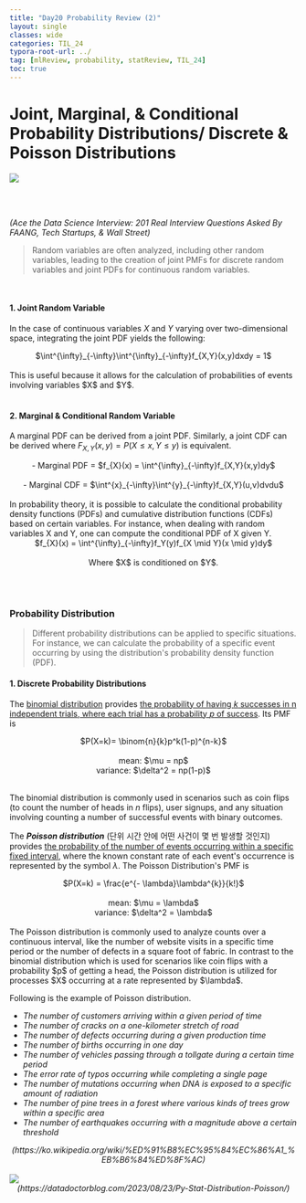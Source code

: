 ```yaml
---
title: "Day20 Probability Review (2)"
layout: single
classes: wide
categories: TIL_24
typora-root-url: ../
tag: [mlReview, probability, statReview, TIL_24]
toc: true 
---
```


# Joint, Marginal, & Conditional Probability Distributions/  Discrete & Poisson Distributions

<img src="/blog/images/2024-06-11-TIL24_Day20/A9990570-544B-43C3-9DA6-DD21B0130C5F_1_105_c.jpeg">

<br><br>

*(Ace the Data Science Interview: 201 Real Interview Questions Asked By FAANG, Tech Startups, & Wall Street)*

> Random variables are often analyzed, including other random variables, leading to the creation of joint PMFs for discrete random variables and joint PDFs for continuous random variables. 

<br>

#### 1. **Joint Random Variable**

In the case of continuous variables $X$ and $Y$ varying over two-dimensional space, integrating the joint PDF yields the following:

<center>
  $\int^{\infty}_{-\infty}\int^{\infty}_{-\infty}f_{X,Y}(x,y)dxdy = 1$
</center>
<br>This is useful because it allows for the calculation of probabilities of events involving variables $X$ and $Y$.<br><br>



#### 2. **Marginal & Conditional Random Variable**

A marginal PDF can be derived from a joint PDF. Similarly, a joint CDF can be derived where $F_{X,Y}(x,y) = P(X \leq x, Y \leq y)$ is equivalent.

<center>
  - Marginal PDF = $f_{X}(x) = \int^{\infty}_{-\infty}f_{X,Y}(x,y)dy$ <br><br>
  - Marginal CDF = $\int^{x}_{-\infty}\int^{y}_{-\infty}f_{X,Y}(u,v)dvdu$
</center>
<br>In probability theory, it is possible to calculate the conditional probability density functions (PDFs) and cumulative distribution functions (CDFs) based on certain variables. For instance, when dealing with random variables X and Y, one can compute the conditional PDF of X given Y. 

<center>
  $f_{X}(x) = \int^{\infty}_{-\infty}f_Y(y)f_{X \mid Y}(x \mid y)dy$ <br><br>
Where $X$ is conditioned on $Y$. 
</center>

<br><br>

### Probability Distribution

> Different probability distributions can be applied to specific situations. For instance, we can calculate the probability of a specific event occurring by using the distribution's probability density function (PDF).

#### 1. Discrete Probability Distributions

The <u>binomial distribution</u> provides <u>the probability of having $k$ successes in n independent trials, where each trial has a probability $p$ of success</u>. Its PMF is

<center>
  $P(X=k)= \binom{n}{k}p^k(1-p)^{n-k}$ <br><br>
  mean: $\mu = np$ <br>
  variance: $\delta^2 = np(1-p)$<br><br>
</center>

The binomial distribution is commonly used in scenarios such as coin flips (to count the number of heads in $n$ flips), user signups, and any situation involving counting a number of successful events with binary outcomes.<br>

The ***Poisson distribution*** (단위 시간 안에 어떤 사건이 몇 번 발생할 것인지) provides <u>the probability of the number of events occurring within a specific fixed interval</u>, where the known constant rate of each event's occurrence is represented by the symbol $\lambda$. The Poisson Distribution's PMF is

<center>
  $P(X=k) = \frac{e^{- \lambda}\lambda^{k}}{k!}$<br><br>
mean: $\mu = \lambda$<br>
variance: $\delta^2 = \lambda$ <br><br>
</center>
The Poisson distribution is commonly used to analyze counts over a continuous interval, like the number of website visits in a specific time period or the number of defects in a square foot of fabric. In contrast to the binomial distribution which is used for scenarios like coin flips with a probability $p$ of getting a head, the Poisson distribution is utilized for processes $X$ occurring at a rate represented by $\lambda$. 

<br>

Following is the example of Poisson distribution.

- *The number of customers arriving within a given period of time*
- *The number of cracks on a one-kilometer stretch of road*
- *The number of defects occurring during a given production time*
- *The number of births occurring in one day*
- *The number of vehicles passing through a tollgate during a certain time period*
- *The error rate of typos occurring while completing a single page*
- *The number of mutations occurring when DNA is exposed to a specific amount of radiation*
- *The number of pine trees in a forest where various kinds of trees grow within a specific area*
- *The number of earthquakes occurring with a magnitude above a certain threshold*

<center>
<I>(https://ko.wikipedia.org/wiki/%ED%91%B8%EC%95%84%EC%86%A1_%EB%B6%84%ED%8F%AC)
  </I>
</center>

<br>

<img src="/blog/images/2024-06-11-TIL24_Day20/image-20240731154421883.png">

<center>
<I>  (https://datadoctorblog.com/2023/08/23/Py-Stat-Distribution-Poisson/)</I>
</center>





<br><br>

